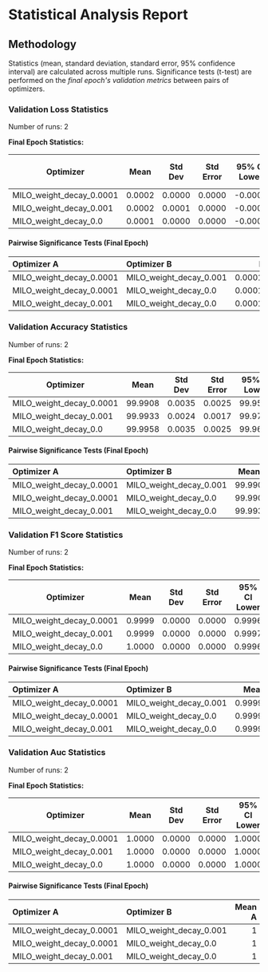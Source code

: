 # Statistical Analysis Report

## Methodology

Statistics (mean, standard deviation, standard error, 95% confidence interval) are calculated across multiple runs.
Significance tests (t-test) are performed on the *final epoch's validation metrics* between pairs of optimizers.

### Validation Loss Statistics

Number of runs: 2

**Final Epoch Statistics:**

| Optimizer | Mean | Std Dev | Std Error | 95% CI Lower | 95% CI Upper |
|-----------|------|---------|-----------|--------------|--------------|
| MILO_weight_decay_0.0001 | 0.0002 | 0.0000 | 0.0000 | -0.0001 | 0.0005 |
| MILO_weight_decay_0.001 | 0.0002 | 0.0001 | 0.0000 | -0.0003 | 0.0006 |
| MILO_weight_decay_0.0 | 0.0001 | 0.0000 | 0.0000 | -0.0002 | 0.0004 |

#### Pairwise Significance Tests (Final Epoch)

| Optimizer A              | Optimizer B             |      Mean A |      Mean B | Better                  |   p-value | Significant   | Metric                |
|:-------------------------|:------------------------|------------:|------------:|:------------------------|----------:|:--------------|:----------------------|
| MILO_weight_decay_0.0001 | MILO_weight_decay_0.001 | 0.000196002 | 0.000158743 | MILO_weight_decay_0.001 | 0.501798  |               | final_validation_loss |
| MILO_weight_decay_0.0001 | MILO_weight_decay_0.0   | 0.000196002 | 8.86774e-05 | MILO_weight_decay_0.0   | 0.0912608 |               | final_validation_loss |
| MILO_weight_decay_0.001  | MILO_weight_decay_0.0   | 0.000158743 | 8.86774e-05 | MILO_weight_decay_0.0   | 0.268635  |               | final_validation_loss |

### Validation Accuracy Statistics

Number of runs: 2

**Final Epoch Statistics:**

| Optimizer | Mean | Std Dev | Std Error | 95% CI Lower | 95% CI Upper |
|-----------|------|---------|-----------|--------------|--------------|
| MILO_weight_decay_0.0001 | 99.9908 | 0.0035 | 0.0025 | 99.9591 | 100.0226 |
| MILO_weight_decay_0.001 | 99.9933 | 0.0024 | 0.0017 | 99.9722 | 100.0145 |
| MILO_weight_decay_0.0 | 99.9958 | 0.0035 | 0.0025 | 99.9641 | 100.0276 |

#### Pairwise Significance Tests (Final Epoch)

| Optimizer A              | Optimizer B             |   Mean A |   Mean B | Better                  |   p-value | Significant   | Metric                    |
|:-------------------------|:------------------------|---------:|---------:|:------------------------|----------:|:--------------|:--------------------------|
| MILO_weight_decay_0.0001 | MILO_weight_decay_0.001 |  99.9908 |  99.9933 | MILO_weight_decay_0.001 |  0.503838 |               | final_validation_accuracy |
| MILO_weight_decay_0.0001 | MILO_weight_decay_0.0   |  99.9908 |  99.9958 | MILO_weight_decay_0.0   |  0.292893 |               | final_validation_accuracy |
| MILO_weight_decay_0.001  | MILO_weight_decay_0.0   |  99.9933 |  99.9958 | MILO_weight_decay_0.0   |  0.503838 |               | final_validation_accuracy |

### Validation F1 Score Statistics

Number of runs: 2

**Final Epoch Statistics:**

| Optimizer | Mean | Std Dev | Std Error | 95% CI Lower | 95% CI Upper |
|-----------|------|---------|-----------|--------------|--------------|
| MILO_weight_decay_0.0001 | 0.9999 | 0.0000 | 0.0000 | 0.9996 | 1.0002 |
| MILO_weight_decay_0.001 | 0.9999 | 0.0000 | 0.0000 | 0.9997 | 1.0001 |
| MILO_weight_decay_0.0 | 1.0000 | 0.0000 | 0.0000 | 0.9996 | 1.0003 |

#### Pairwise Significance Tests (Final Epoch)

| Optimizer A              | Optimizer B             |   Mean A |   Mean B | Better                  |   p-value | Significant   | Metric                    |
|:-------------------------|:------------------------|---------:|---------:|:------------------------|----------:|:--------------|:--------------------------|
| MILO_weight_decay_0.0001 | MILO_weight_decay_0.001 | 0.999908 | 0.999934 | MILO_weight_decay_0.001 |  0.481041 |               | final_validation_f1_score |
| MILO_weight_decay_0.0001 | MILO_weight_decay_0.0   | 0.999908 | 0.999959 | MILO_weight_decay_0.0   |  0.28085  |               | final_validation_f1_score |
| MILO_weight_decay_0.001  | MILO_weight_decay_0.0   | 0.999934 | 0.999959 | MILO_weight_decay_0.0   |  0.500342 |               | final_validation_f1_score |

### Validation Auc Statistics

Number of runs: 2

**Final Epoch Statistics:**

| Optimizer | Mean | Std Dev | Std Error | 95% CI Lower | 95% CI Upper |
|-----------|------|---------|-----------|--------------|--------------|
| MILO_weight_decay_0.0001 | 1.0000 | 0.0000 | 0.0000 | 1.0000 | 1.0000 |
| MILO_weight_decay_0.001 | 1.0000 | 0.0000 | 0.0000 | 1.0000 | 1.0000 |
| MILO_weight_decay_0.0 | 1.0000 | 0.0000 | 0.0000 | 1.0000 | 1.0000 |

#### Pairwise Significance Tests (Final Epoch)

| Optimizer A              | Optimizer B             |   Mean A |   Mean B | Better                  |   p-value | Significant   | Metric               |
|:-------------------------|:------------------------|---------:|---------:|:------------------------|----------:|:--------------|:---------------------|
| MILO_weight_decay_0.0001 | MILO_weight_decay_0.001 |        1 |        1 | MILO_weight_decay_0.001 |  0.435207 |               | final_validation_auc |
| MILO_weight_decay_0.0001 | MILO_weight_decay_0.0   |        1 |        1 | MILO_weight_decay_0.0   |  0.156618 |               | final_validation_auc |
| MILO_weight_decay_0.001  | MILO_weight_decay_0.0   |        1 |        1 | MILO_weight_decay_0.0   |  0.267882 |               | final_validation_auc |

